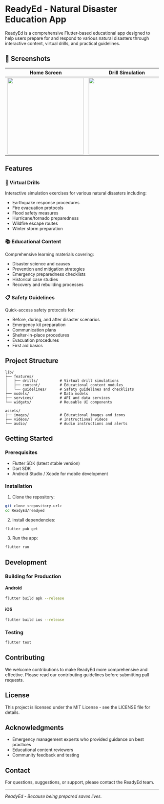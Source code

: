 # ReadyEd - Natural Disaster Education App

ReadyEd is a comprehensive Flutter-based educational app designed to help users prepare for and respond to various natural disasters through interactive content, virtual drills, and practical guidelines.

## 📸 Screenshots

| Home Screen | Drill Simulation | Safety Guidelines |
|------------|-----------------|------------------|
| <img src="https://github.com/user-attachments/assets/fd22b095-acd8-4ef3-9893-67b59ac100a5" width="250"/> | <img src="https://github.com/user-attachments/assets/fd7479d9-e45a-471f-988b-b5543d80d692" width="250"/> | <img src="https://github.com/user-attachments/assets/17db744b-58e5-4dfb-b4c0-cb5d5d8cf8b4" width="250"/> |

	
	

## Features

### 🚨 Virtual Drills
Interactive simulation exercises for various natural disasters including:
- Earthquake response procedures
- Fire evacuation protocols
- Flood safety measures
- Hurricane/tornado preparedness
- Wildfire escape routes
- Winter storm preparation

### 📚 Educational Content
Comprehensive learning materials covering:
- Disaster science and causes
- Prevention and mitigation strategies
- Emergency preparedness checklists
- Historical case studies
- Recovery and rebuilding processes

### 📋 Safety Guidelines
Quick-access safety protocols for:
- Before, during, and after disaster scenarios
- Emergency kit preparation
- Communication plans
- Shelter-in-place procedures
- Evacuation procedures
- First aid basics

## Project Structure

```
lib/
├── features/
│   ├── drills/          # Virtual drill simulations
│   ├── content/         # Educational content modules
│   └── guidelines/      # Safety guidelines and checklists
├── models/              # Data models
├── services/            # API and data services
└── widgets/             # Reusable UI components

assets/
├── images/              # Educational images and icons
├── videos/              # Instructional videos
└── audio/               # Audio instructions and alerts
```

## Getting Started

### Prerequisites
- Flutter SDK (latest stable version)
- Dart SDK
- Android Studio / Xcode for mobile development

### Installation

1. Clone the repository:
```bash
git clone <repository-url>
cd ReadyEd/readyed
```

2. Install dependencies:
```bash
flutter pub get
```

3. Run the app:
```bash
flutter run
```

## Development

### Building for Production

#### Android
```bash
flutter build apk --release
```

#### iOS
```bash
flutter build ios --release
```

### Testing
```bash
flutter test
```

## Contributing

We welcome contributions to make ReadyEd more comprehensive and effective. Please read our contributing guidelines before submitting pull requests.

## License

This project is licensed under the MIT License - see the LICENSE file for details.

## Acknowledgments

- Emergency management experts who provided guidance on best practices
- Educational content reviewers
- Community feedback and testing

## Contact

For questions, suggestions, or support, please contact the ReadyEd team.

---

*ReadyEd - Because being prepared saves lives.*
